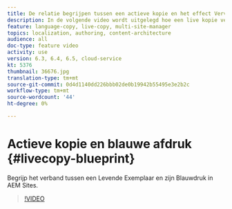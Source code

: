 ```yaml
---
title: De relatie begrijpen tussen een actieve kopie en het effect Vervagen
description: In de volgende video wordt uitgelegd hoe een live kopie verwant is aan de blauwdruk in AEM Sites.
feature: language-copy, live-copy, multi-site-manager
topics: localization, authoring, content-architecture
audience: all
doc-type: feature video
activity: use
version: 6.3, 6.4, 6.5, cloud-service
kt: 5376
thumbnail: 36676.jpg
translation-type: tm+mt
source-git-commit: 0d4d1140dd226bbb02de0b19942b55495e3e2b2c
workflow-type: tm+mt
source-wordcount: '44'
ht-degree: 0%

---
```



# Actieve kopie en blauwe afdruk {#livecopy-blueprint}

Begrijp het verband tussen een Levende Exemplaar en zijn Blauwdruk in AEM Sites.

>[!VIDEO](https://video.tv.adobe.com/v/36676?quality=12&learn=on)
